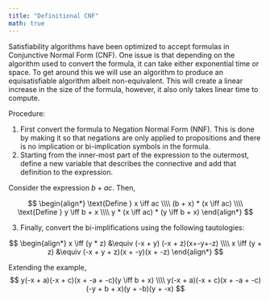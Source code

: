 ```yaml
---
title: "Definitional CNF"
math: true
---
```


Satisfiability algorithms have been optimized to accept formulas in Conjunctive Normal Form (CNF).
One issue is that depending on the algorithm used to convert the formula, it can take either exponential
time or space. To get around this we will use an algorithm to produce an equisatisfiable algorithm albeit
non-equivalent. This will create a linear increase in the size of the formula, however, it also only
takes linear time to compute.


Procedure:
1. First convert the formula to Negation Normal Form (NNF). This is done by making it so that negations are only applied to propositions and there is no implication or bi-implication symbols in the formula.
2. Starting from the inner-most part of the expression to the outermost, define a new variable that describes the connective and add that definition to the expression.

Consider the expression $b + ac$. Then,

$$
\begin{align*}
\text{Define } x \iff ac \\\\
(b + x) * (x \iff ac) \\\\
\text{Define } y \iff b + x \\\\
y * (x \iff ac) * (y \iff b + x)
\end{align*}
$$

3. Finally, convert the bi-implifications using the following tautologies:

$$
\begin{align*}
x \iff (y * z) &\equiv (-x + y) (-x + z)(x+-y+-z) \\\\
x \iff (y + z) &\equiv (-x + y + z)(x + -y)(x + -z)
\end{align*}
$$

Extending the example,
$$
y(-x + a)(-x + c)(x + -a + -c)(y \iff b + x) \\\\
y(-x + a)(-x + c)(x + -a + -c)(-y + b + x)(y + -b)(y + -x)
$$
